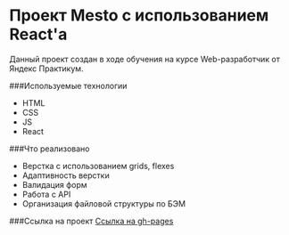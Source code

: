 # Проект Mesto с использованием React'a

Данный проект создан в ходе обучения на курсе Web-разработчик от Яндекс Практикум.

###Используемые технологии
- HTML
- CSS
- JS
- React

###Что реализовано
- Верстка с использованием grids, flexes
- Адаптивность верстки
- Валидация форм
- Работа с API
- Организация файловой структуры по БЭМ

###Ссылка на проект
[Ссылка на gh-pages](http://example.com/)
